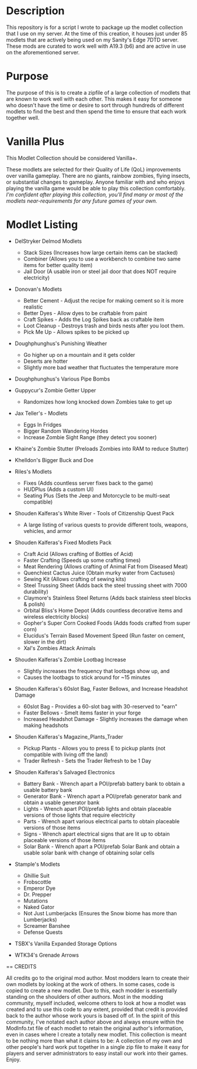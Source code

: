 # Description

This repository is for a script I wrote to package up the modlet collection that I use on my server. At the time of this creation, it houses just under 85 modlets that are actively being used on my Sanity's Edge 7DTD server. These mods are curated to work well with A19.3 (b6) and are active in use on the aforementioned server.

# Purpose

The purpose of this is to create a zipfile of a large collection of modlets that are known to work well with each other. This makes it easy for someone who doesn't have the time or desire to sort through hundreds of different modlets to find the best and then spend the time to ensure that each work together well.

# Vanilla Plus

This Modlet Collection should be considered Vanilla+.

These modlets are selected for their Quality of Life (QoL) improvements over vanilla gameplay. There are no giants, rainbow zombies, flying insects, or substantial changes to gameplay. Anyone familiar with and who enjoys playing the vanilla game would be able to play this collection comfortably. _I'm confident after playing this collection, you'll find many or most of the modlets near-requirements for any future games of your own._

# Modlet Listing

- DelStryker Delmod Modlets

  - Stack Sizes (Increases how large certain items can be stacked)
  - Combiner (Allows you to use a workbench to combine two same items for better quality item)
  - Jail Door (A usable iron or steel jail door that does NOT require electricity)

- Donovan's Modlets

  - Better Cement - Adjust the recipe for making cement so it is more realistic
  - Better Dyes - Allow dyes to be craftable from paint
  - Craft Spikes - Adds the Log Spikes back as craftable item
  - Loot Cleanup - Destroys trash and birds nests after you loot them.
  - Pick Me Up - Allows spikes to be picked up

- Doughphunghus's Punishing Weather

  - Go higher up on a mountain and it gets colder
  - Deserts are hotter
  - Slightly more bad weather that fluctuates the temperature more

- Doughphunghus's Various Pipe Bombs

- Guppycur's Zombie Getter Upper

  - Randomizes how long knocked down Zombies take to get up

- Jax Teller's - Modlets

  - Eggs In Fridges
  - Bigger Random Wandering Hordes
  - Increase Zombie Sight Range (they detect you sooner)

- Khaine's Zombie Stutter (Preloads Zombies into RAM to reduce Stutter)

- Khelldon's Bigger Buck and Doe

- Riles's Modlets

  - Fixes (Adds countless server fixes back to the game)
  - HUDPlus (Adds a custom UI)
  - Seating Plus (Sets the Jeep and Motorcycle to be multi-seat compatible)

- Shouden Kalferas's White River - Tools of Citizenship Quest Pack

  - A large listing of various quests to provide different tools, weapons, vehicles, and armor

- Shouden Kalferas's Fixed Modlets Pack

  - Craft Acid (Allows crafting of Bottles of Acid)
  - Faster Crafting (Speeds up some crafting times)
  - Meat Rendering (Allows crafting of Animal Fat from Diseased Meat)
  - Quenchiest Cactus Juice (Obtain murky water from Cactuses)
  - Sewing Kit (Allows crafting of sewing kits)
  - Steel Trussing Sheet (Adds back the steel trussing sheet with 7000 durability)
  - Claymore's Stainless Steel Returns (Adds back stainless steel blocks & polish)
  - Orbital Bliss's Home Depot (Adds countless decorative items and wireless electricity blocks)
  - Gopher's Super Corn Cooked Foods (Adds foods crafted from super corn)
  - Elucidus's Terrain Based Movement Speed (Run faster on cement, slower in the dirt)
  - Xal's Zombies Attack Animals

- Shouden Kalferas's Zombie Lootbag Increase

  - Slightly increases the frequency that lootbags show up, and
  - Causes the lootbags to stick around for ~15 minutes

- Shouden Kalferas's 60slot Bag, Faster Bellows, and Increase Headshot Damage

  - 60slot Bag - Provides a 60-slot bag with 30-reserved to "earn"
  - Faster Bellows - Smelt items faster in your forge
  - Increased Headshot Damage - Slightly increases the damage when making headshots

- Shouden Kalferas's Magazine_Plants_Trader

  - Pickup Plants - Allows you to press E to pickup plants (not compatible with living off the land)
  - Trader Refresh - Sets the Trader Refresh to be 1 Day

- Shouden Kalferas's Salvaged Electronics

  - Battery Bank - Wrench apart a POI/prefab battery bank to obtain a usable battery bank
  - Generator Bank - Wrench apart a POI/prefab generator bank and obtain a usable generator bank
  - Lights - Wrench apart POI/prefab lights and obtain placeable versions of those lights that require electricity
  - Parts - Wrench apart various electrical parts to obtain placeable versions of those items
  - Signs - Wrench apart electrical signs that are lit up to obtain placeable versions of those items
  - Solar Bank - Wrench apart a POI/prefab Solar Bank and obtain a usable solar bank with change of obtaining solar cells

- Stample's Modlets

  - Ghillie Suit
  - Frobscottle
  - Emperor Dye
  - Dr. Prepper
  - Mutations
  - Naked Gator
  - Not Just Lumberjacks (Ensures the Snow biome has more than Lumberjacks)
  - Screamer Banshee
  - Defense Quests

- TSBX's Vanilla Expanded Storage Options

- WTK34's Grenade Arrows

== CREDITS

All credits go to the original mod author. Most modders learn to create their own modlets by looking at the work of others. In some cases, code is copied to create a new modlet. Due to this, each modder is essentially standing on the shoulders of other authors. Most in the modding community, myself included, welcome others to look at how a modlet was created and to use this code to any extent, provided that credit is provided back to the author whose work yours is based off of. In the spirit of this community, I've notated each author above and always ensure within the ModInfo.txt file of each modlet to retain the original author's information, even in cases where I create a totally new modlet. This collection is meant to be nothing more than what it claims to be: A collection of my own and other people's hard work put together in a single zip file to make it easy for players and server administrators to easy install our work into their games. Enjoy.
